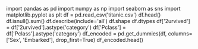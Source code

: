 import pandas as pd
import numpy as np
import seaborn as sns
import matplotlib.pyplot as plt
df = pd.read_csv('titanic.csv')
df.head()
df.isnull().sum()
df.describe(include='all')
df.shape
df.dtypes
df['2urvived'] = df['2urvived'].astype('category')
df['Pclass'] = df['Pclass'].astype('category')
df_encoded = pd.get_dummies(df, columns=['Sex', 'Embarked'], drop_first=True)
df_encoded.head()